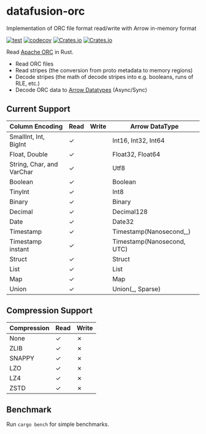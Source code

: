 # datafusion-orc
Implementation of ORC file format read/write with Arrow in-memory format

[![test](https://github.com/datafusion-contrib/datafusion-orc/actions/workflows/ci.yml/badge.svg)](https://github.com/datafusion-contrib/datafusion-orc/actions/workflows/ci.yml)
[![codecov](https://codecov.io/gh/WenyXu/orc-rs/branch/main/graph/badge.svg?token=2CSHZX02XM)](https://codecov.io/gh/WenyXu/orc-rs)
[![Crates.io](https://img.shields.io/crates/v/orc-rust)](https://crates.io/crates/orc-rust)
[![Crates.io](https://img.shields.io/crates/d/orc-rust)](https://crates.io/crates/orc-rust)

Read [Apache ORC](https://orc.apache.org/) in Rust.

* Read ORC files
* Read stripes (the conversion from proto metadata to memory regions)
* Decode stripes (the math of decode stripes into e.g. booleans, runs of RLE, etc.)
* Decode ORC data to [Arrow Datatypes](https://docs.rs/arrow/latest/arrow/datatypes/enum.DataType.html) (Async/Sync)


## Current Support

| Column Encoding           | Read | Write | Arrow DataType             |
| ------------------------- | ---- | ----- | -------------------------- |
| SmallInt, Int, BigInt     | ✓    |       | Int16, Int32, Int64        |
| Float, Double             | ✓    |       | Float32, Float64           |
| String, Char, and VarChar | ✓    |       | Utf8                       |
| Boolean                   | ✓    |       | Boolean                    |
| TinyInt                   | ✓    |       | Int8                       |
| Binary                    | ✓    |       | Binary                     |
| Decimal                   | ✓    |       | Decimal128                 |
| Date                      | ✓    |       | Date32                     |
| Timestamp                 | ✓    |       | Timestamp(Nanosecond,_)    |
| Timestamp instant         | ✓    |       | Timestamp(Nanosecond, UTC) |
| Struct                    | ✓    |       | Struct                     |
| List                      | ✓    |       | List                       |
| Map                       | ✓    |       | Map                        |
| Union                     | ✓    |       | Union(_, Sparse)           |

## Compression Support

| Compression | Read | Write |
| ----------- | ---- | ----- |
| None        | ✓    | ✗     |
| ZLIB        | ✓    | ✗     |
| SNAPPY      | ✓    | ✗     |
| LZO         | ✓    | ✗     |
| LZ4         | ✓    | ✗     |
| ZSTD        | ✓    | ✗     |

## Benchmark

Run `cargo bench` for simple benchmarks.

